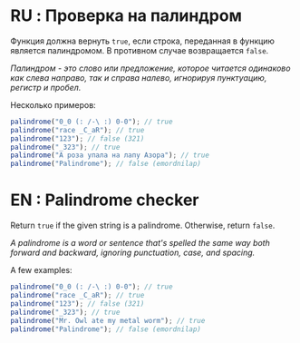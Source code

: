 # RU : Проверка на палиндром

Функция должна вернуть `true`, если строка, переданная в функцию является палиндромом. В противном случае возвращается `false`.

*Палиндром - это слово или предложение, которое читается одинаково как слева направо, так и справа налево, игнорируя пунктуацию, регистр и пробел.*

Несколько примеров:
```js
palindrome("0_0 (: /-\ :) 0-0"); // true
palindrome("race _C_aR"); // true
palindrome("123"); // false (321)
palindrome("_323"); // true
palindrome("А роза упала на лапу Азора"); // true
palindrome("Palindrome"); // false (emordnilap)
```

# EN : Palindrome checker

Return `true` if the given string is a palindrome. Otherwise, return `false`.

*A palindrome is a word or sentence that's spelled the same way both forward and backward, ignoring punctuation, case, and spacing.*

A few examples:
```js
palindrome("0_0 (: /-\ :) 0-0"); // true
palindrome("race _C_aR"); // true
palindrome("123"); // false (321)
palindrome("_323"); // true
palindrome("Mr. Owl ate my metal worm"); // true
palindrome("Palindrome"); // false (emordnilap)
```